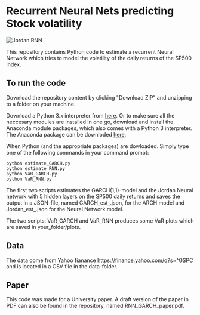 # Recurrent Neural Nets predicting Stock volatility

![Jordan RNN](RNN_GARCH/recurrent_jordan_nn_volatility.png)

This repository contains Python code to estimate a recurrent Neural Network which tries to model the volatility of the daily returns of the SP500 index.

## To run the code

Download the repository content by clicking "Download ZIP" and unzipping to a folder on your machine.

Download a Python 3.x interpreter from [here](https://www.python.org/downloads/). Or to make sure all the neccesary modules are installed in one go, download and install the Anaconda module packages, which also comes with a Python 3 interpreter. The Anaconda package can be downloded [here](https://www.continuum.io/downloads).

When Python (and the appropriate packages) are dowloaded. Simply type one of the following commands in your command prompt:

```
python estimate_GARCH.py
python estimate_RNN.py 
python VaR_GARCH.py
python VaR_RNN.py
```

The first two scripts estimates the GARCH(1,1)-model and the Jordan Neural network with 5 hidden layers on the SP500 daily returns and saves the output in a JSON-file, named GARCH_est_<timestamp>.json, for the ARCH model and Jordan_est_<timestamp>.json for the Neural Network model.

The two scripts: VaR_GARCH and VaR_RNN produces some VaR plots which are saved in your_folder/plots.

## Data
 
The data come from Yahoo fianance https://finance.yahoo.com/q?s=^GSPC and is located in a CSV file in the data-folder.

## Paper

This code was made for a University paper. A draft version of the paper in PDF can also be found in the repository, named RNN_GARCH_paper.pdf.
